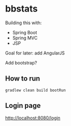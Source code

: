 # bbstats

Building this with:

* Spring Boot
* Spring MVC
* JSP

Goal for later: add AngularJS

Add bootstrap?

## How to run

`gradlew clean build bootRun`

## Login page
[http://localhost:8080/login](http://localhost:8080/login)
